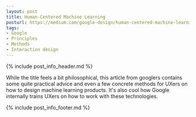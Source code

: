 ```yaml
---
layout: post
title: Human-Centered Machine Learning
posturl: https://medium.com/google-design/human-centered-machine-learning-a770d10562cd
tags:
- Google
- Principles
- Methods
- Interaction design
---
```


{% include post_info_header.md %}

While the title feels a bit philosophical, this article from googlers contains some quite practical advice and even a few concrete methods for UXers on how to design machine learning products. It's also cool how Google internally trains UXers on how to work with these technologies.

{% include post_info_footer.md %}
